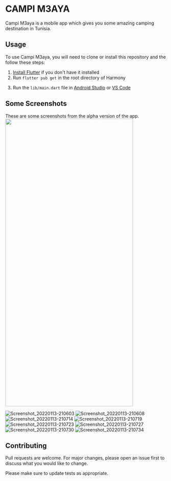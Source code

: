 # CAMPI M3AYA

Campi M3aya is a mobile app which gives you some amazing camping destination in Tunisia.

## Usage

To use Campi M3aya, you will need to clone or install this repository and the follow these steps:

1. [Install Flutter](https://flutter.dev/) if you don't have it installed
2. Run `flutter pub get` in the root directory of Harmony
3)  Run the `lib/main.dart` file in [Android Studio](https://developer.android.com/studio) or [VS Code](https://code.visualstudio.com/)

## Some Screenshots
These are some screenshots from the alpha version of the app.
<img src="https://user-images.githubusercontent.com/72917840/149404049-781e99f6-8176-448a-8366-3c505afb1938.jpg" width="400" height="900"/>

![Screenshot_20220113-210603](https://user-images.githubusercontent.com/72917840/149404084-5c3afeac-6959-435b-b006-9a22d7f322bc.jpg)
![Screenshot_20220113-210608](https://user-images.githubusercontent.com/72917840/149404099-0fad275c-df95-48d4-89e8-dd1f1f5617b3.jpg)
![Screenshot_20220113-210714](https://user-images.githubusercontent.com/72917840/149404106-d40af68f-eeb1-4414-abcb-1c3b1c6ffb4c.jpg)
![Screenshot_20220113-210719](https://user-images.githubusercontent.com/72917840/149404111-a16eabb0-cebc-4b57-8c1e-8a4ce82fcbed.jpg)
![Screenshot_20220113-210723](https://user-images.githubusercontent.com/72917840/149404119-4e648003-b03d-496a-850c-a5fa0eef4e94.jpg)
![Screenshot_20220113-210727](https://user-images.githubusercontent.com/72917840/149404128-1ffac258-327b-4066-a202-a83c1133901d.jpg)
![Screenshot_20220113-210730](https://user-images.githubusercontent.com/72917840/149404137-58b149c9-a00b-46f8-8c0c-3179508c0fe8.jpg)
![Screenshot_20220113-210734](https://user-images.githubusercontent.com/72917840/149404141-5cab17cc-5dcc-40c4-8963-08d1f2b73572.jpg)

## Contributing
Pull requests are welcome. For major changes, please open an issue first to discuss what you would like to change.

Please make sure to update tests as appropriate.
